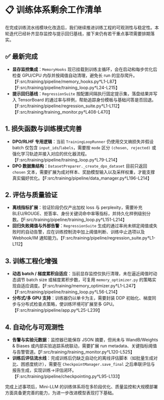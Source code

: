 # 📋 训练体系剩余工作清单

在完成训练流水线模块化改造后，我们继续推进训练工程的可观测性与稳定性。本轮迭代已经补齐显存监控与提示回归基线，接下来仍有若干重点事项需要排期落实。

## ✅ 最新完成

- **显存监控集成**：`MemoryHooks` 现已挂载到训练主循环，会在启动和每步优化后检查 GPU/CPU 内存并按阈值自动清理，避免长 run 的显存爬升。【F:src/training/pipeline/memory_hooks.py†L1-L87】【F:src/training/pipeline/training_loop.py†L24-L215】
- **提示回归基线**：`RegressionSuite` 按配置间隔执行固定提示集，落盘结果并写入 TensorBoard 的通过率与样例，帮助追踪身份模板与基础问答是否回退。【F:src/training/pipeline/regression_suite.py†L1-L112】【F:src/training/training_monitor.py†L408-L470】

## 1. 损失函数与训练模式完善

- **DPO/RLHF 专用逻辑**：当前 `TrainingLoopRunner` 仍使用交叉熵损失并假设 batch 仅包含 `input_ids`/`labels`，需要按 `mode` 区分 `(chosen, rejected)` 或强化学习轨迹并接入对应的优化器流程。【F:src/training/pipeline/training_loop.py†L79-L214】
- **DPO 数据集结构**：`DatasetPreparer._create_dpo_dataset` 目前只返回 `chosen` 文本，需要扩展为成对样本、奖励模型输入以及采样权重，才能支撑真实偏好优化。【F:src/training/pipeline/data_manager.py†L196-L214】

## 2. 评估与质量验证

- **离线指标扩展**：验证阶段仍仅产出加权 loss 与 perplexity，需要补充 BLEU/ROUGE、拒答率、身份关键词命中率等指标，并持久化样例级别分数。【F:src/training/pipeline/training_loop.py†L151-L214】
- **回归失败阈值与外部告警**：`RegressionSuite` 生成的通过率尚未绑定阈值或失败时的自动告警，应在训练控制流中加上阈值判断、训练中止选项以及 Webhook/IM 通知能力。【F:src/training/pipeline/regression_suite.py†L1-L112】

## 3. 训练工程化增强

- **动态 batch / 梯度累积自适应**：当前显存监控仅执行清理，未在逼近阈值时动态调节 batch size 或梯度累积步数，可复用 `memory_optimizer.py` 的策略实现自适应调度。【F:src/training/memory_optimizer.py†L1-L247】【F:src/training/pipeline/training_loop.py†L56-L214】
- **分布式/多 GPU 支持**：训练器仍以单卡为主，需要封装 DDP 初始化、梯度同步与分布式检查点策略，使训练环境可扩展至多 GPU。【F:src/training/pipeline/app.py†L25-L239】

## 4. 自动化与可观测性

- **告警与实验元数据**：监控器已能保存 JSON 摘要，但尚未与 WandB/Weights & Biases 或内部实验追踪系统联动，需要扩展 run metadata、关键指标阈值与告警管道。【F:src/training/training_monitor.py†L120-L525】
- **训练后评估流水线**：完成训练后仍缺乏自动化的离线评估脚本（如批量生成对比、困惑度统计），需要在 `CheckpointManager.save_final` 之后串联评估与报告生成，实现训练->评估闭环。【F:src/training/pipeline/checkpointing.py†L95-L133】

完成上述事项后，Mini-LLM 的训练体系将在多阶段优化、质量监控和大规模部署方面具备更完善的能力，为进一步改进模型表现打下基础。
